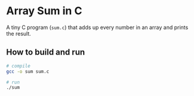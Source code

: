 # Array Sum in C

A tiny C program (`sum.c`) that adds up every number in an array and prints the result.

## How to build and run

```bash
# compile
gcc -o sum sum.c

# run
./sum
